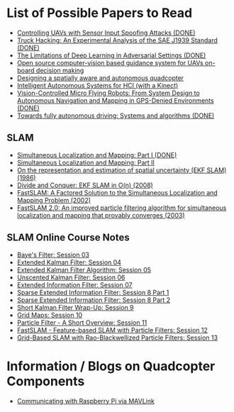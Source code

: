 List of Possible Papers to Read
===============================
  
- [Controlling UAVs with Sensor Input Spoofing Attacks (DONE)](https://www.usenix.org/conference/woot16/workshop-program/presentation/davidson)
- [Truck Hacking: An Experimental Analysis of the SAE J1939 Standard (DONE)](https://www.usenix.org/conference/woot16/workshop-program/presentation/burakova)
- [The Limitations of Deep Learning in Adversarial Settings (DONE)](http://ieeexplore.ieee.org/xpls/abs_all.jsp?arnumber=7467366)
- [Open source computer-vision based guidance system for UAVs on-board decision making](http://eprints.qut.edu.au/93430/)
- [Designing a spatially aware and autonomous quadcopter](http://ieeexplore.ieee.org/xpl/login.jsp?reload=true&tp=&arnumber=6549521&url=http%3A%2F%2Fieeexplore.ieee.org%2Fxpls%2Fabs_all.jsp%3Farnumber%3D6549521)
- [Intelligent Autonomous Systems for HCI (with a Kinect)](https://fcrar.fiu.edu/wp-content/uploads/2014/05/6_3_IntelligentAutonmousSystemsforHCI_FIU.pdf)
- [Vision-Controlled Micro Flying Robots: From System Design to Autonomous Navigation and Mapping in GPS-Denied Environments (DONE)](http://ieeexplore.ieee.org/xpls/icp.jsp?arnumber=6880770)
- [Towards fully autonomous driving: Systems and algorithms (DONE)](http://ieeexplore.ieee.org/xpls/icp.jsp?arnumber=5940562)

SLAM
----

- [Simultaneous Localization and Mapping: Part I (DONE)](http://ieeexplore.ieee.org/document/1638022/?arnumber=1638022)
- [Simultaneous Localization and Mapping: Part II](http://ieeexplore.ieee.org/stamp/stamp.jsp?tp=&arnumber=1678144)
- [On the representation and estimation of spatial uncertainty (EKF SLAM) (1986)](http://www.frc.ri.cmu.edu/%7Ehpm/project.archive/reference.file/Smith&Cheeseman.pdf)
- [Divide and Conquer: EKF SLAM in O(n) (2008)](http://citeseerx.ist.psu.edu/viewdoc/summary?doi=10.1.1.217.4688)
- [FastSLAM: A Factored Solution to the Simultaneous Localization and Mapping Problem (2002)](http://robots.stanford.edu/papers/montemerlo.fastslam-tr.html)
- [FastSLAM 2.0: An improved particle filtering algorithm for simultaneous localization and mapping that provably converges (2003)](http://www.cs.cmu.edu/~mmde/mmdeijcai2003.pdf)

SLAM Online Course Notes
------------------------

- [Baye's Filter: Session 03](https://docs.google.com/document/d/1vm_7vboUfvUO-5PLvOvJqNTUH4eQbjZKhZAqFRHFyiw/edit?usp=sharing)
- [Extended Kalman Filter: Session 04](https://docs.google.com/document/d/1J98M4Og0F2Fr5lBdrTK5WWmtUsILJT1PAcahJE_mbHM/edit?usp=sharing)
- [Extended Kalman Filter Algorithm: Session 05](https://docs.google.com/document/d/1ha37y3_xhSB74kBQA1gLrML3Lz_2kXXUtfvHRM_t7HM/edit?usp=sharing)
- [Unscented Kalman Filter: Session 06](https://docs.google.com/document/d/1wXtByRrD3Wceep5igu-WWJsLCfWZoJEENj-F7cCropw/edit?usp=sharing)
- [Extended Information Filter: Session 07](https://docs.google.com/document/d/1_cD4LBRzzain7g9ZzjxNMgYg9pVFzIlMjsYtoac-8LY/edit?usp=sharing)
- [Sparse Extended Information Filter: Session 8 Part 1](https://docs.google.com/document/d/1HQSUWg9OvrLckv0CtEETRCybSRQDpXsCUdpH1emtauY/edit?usp=sharing)
- [Sparse Extended Information Filter: Session 8 Part 2](https://docs.google.com/document/d/1xlXSeUrvwpN-DNG1Mic1503ALux5gudWfN55sfK9UfQ/edit?usp=sharing)
- [Short Kalman Filter Wrap-Up: Session 9](https://docs.google.com/document/d/1C04WTnH_eI5YGeLefiO6dDEuQYkzFqc0O8D6akcK78E/edit?usp=sharing)
- [Grid Maps: Session 10](https://docs.google.com/document/d/1NujnGwyMT-bHaNOIvQYGWHqr3AH5jg28UjosUj4Uv-c/edit?usp=sharing)
- [Particle Filter - A Short Overview: Session 11](https://docs.google.com/document/d/1UPpb2uk7_9oGOXE9CLpTYjyznvkStMt87hv6ObVzPUw/edit?usp=sharing)
- [FastSLAM - Feature-based SLAM with Particle Filters: Session 12](https://docs.google.com/document/d/1TOgahguvw1ksksipOqBzDY-SmecH_-xxqRsUitcgnv4/edit?usp=sharing)
- [Grid-Based SLAM with Rao-Blackwellized Particle Filters: Session 13](https://docs.google.com/document/d/1ThYyLo_I3pStKQ0rDJONfmWuLvLYaSZtt8fP-VFP7kw/edit?usp=sharing)

Information / Blogs on Quadcopter Components
============================================

- [Communicating with Raspberry Pi via MAVLink](http://ardupilot.org/dev/docs/raspberry-pi-via-mavlink.html)
